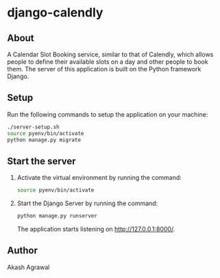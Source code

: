 # django-calendly
## About
A Calendar Slot Booking service, similar to that of Calendly, which allows people to define their available slots on a day and other people to book them.
The server of this application is built on the Python framework Django.

## Setup
Run the following commands to setup the application on your machine:
```bash
./server-setup.sh
source pyenv/bin/activate
python manage.py migrate
```
## Start the server
1. Activate the virtual environment by running the command:
    ```bash
    source pyenv/bin/activate
    ```
2. Start the Django Server by running the command:
    ```bash
    python manage.py runserver
    ```
    The application starts listening on http://127.0.0.1:8000/.

## Author
Akash Agrawal